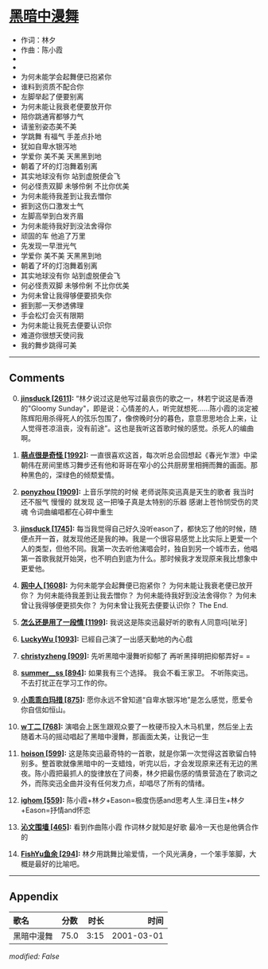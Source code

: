 # [黑暗中漫舞](https://music.163.com/song?id=67452)

* 作词：林夕
* 作曲：陈小霞
*
*
* 为何未能学会起舞便已抱紧你
* 谁料到资质不配合你
* 左脚举起了便要别离
* 为何未能让我衰老便要放开你
* 陪你跳通宵都够力气
* 请鉴别姿态美不美
* 学跳舞 有福气 手差点扑地
* 犹如自卑水银泻地
* 学爱你 美不美 天黑黑到地
* 朝着了坏的灯泡舞着别离
* 其实地球没有你 站到虚脱便会飞
* 何必怪责双脚 未够伶俐 不比你优美
* 为何未能待我差到让我去憎你
* 捱到这伤口激发士气
* 左脚高举到白发齐眉
* 为何未能待我好到没法舍得你
* 顽固的车  他追了万里
* 先发现一早泄光气
* 学爱你 美不美 天黑黑到地
* 朝着了坏的灯泡舞着别离
* 其实地球没有你 站到虚脱便会飞
* 何必怪责双脚 未够伶俐 不比你优美
* 为何未曾让我得够便要损失你
* 捱到那一天参透佛理
* 手会松灯会灭有限期
* 为何未能让我死去便要认识你
* 难道你很想天使问我
* 我的舞步跳得可美


---

## Comments
0. **[jinsduck \[2611\]](https://music.163.com/#/user/home?id=36100604):** “林夕说过这是他写过最哀伤的歌之一，林若宁说这是香港的"Gloomy Sunday"，即是说：心情差的人，听完就想死......陈小霞的淡定被陈辉阳用杀得死人的弦乐包围了，像傍晚时分的暮色，意意思思地合上来，让人觉得苍凉沮丧，没有前途”。这也是我听这首歌时候的感觉。杀死人的编曲啊。

1. **[萌点很是奇怪 \[1992\]](https://music.163.com/#/user/home?id=31478908):** 一直很喜欢这首，每次听总会回想起《春光乍泄》中梁朝伟在房间里练习舞步还有他和哥哥在窄小的公共厨房里相拥而舞的画面。那种黑色的，深绿色的倾颓爱情。

2. **[ponyzhou \[1909\]](https://music.163.com/#/user/home?id=45871728):** 上音乐学院的时候   老师说陈奕迅真是天生的歌者    我当时还不服气  慢慢的 就发现 这一把嗓子真是太特别的乐器    感谢上苍怜悯受伤的灵魂  令词曲编唱都在心碎中重生

3. **[jinsduck \[1745\]](https://music.163.com/#/user/home?id=36100604):** 每当我觉得自己好久没听eason了，都快忘了他的时候，随便点开一首，就发现他还是我的神。我是一个很容易感觉上比实际上更爱一个人的类型，但他不同。我第一次去听他演唱会时，独自到另一个城市去，他唱第一首歌我就开始哭，也不明白到底为什么。那时候我才发现原来我比想象中更爱他。

4. **[网中人 \[1608\]](https://music.163.com/#/user/home?id=522985):** 为何未能学会起舞便已抱紧你？ 为何未能让我衰老便已放开你？ 为何未能待我差到让我去憎你？ 为何未能待我好到没法舍得你？ 为何未曾让我得够便更损失你？ 为何未曾让我死去便要认识你？ The End.

5. **[怎么还是用了一段情 \[1199\]](https://music.163.com/#/user/home?id=84578683):** 我说这是陈奕迅最好听的歌有人同意吗[呲牙]

6. **[LuckyWu \[1093\]](https://music.163.com/#/user/home?id=6386074):** 已經自己演了一出感天動地的內心戲

7. **[christyzheng \[909\]](https://music.163.com/#/user/home?id=45662826):** 先听黑暗中漫舞听抑郁了 再听黑择明把抑郁弄好= =

8. **[summer__ss \[894\]](https://music.163.com/#/user/home?id=46859668):** 如果我有三个选择。 我会不看王家卫。 不听陈奕迅。 不去打扰正在学习工作的你。

9. **[小乖乖白玛措 \[875\]](https://music.163.com/#/user/home?id=82193115):** 愿你永远不曾知道“自卑水银泻地”是怎么感觉，愿爱令你自信如恒山。

10. **[w丁二 \[768\]](https://music.163.com/#/user/home?id=71244937):** 演唱会上医生跟观众要了一枚硬币投入木马机里，然后坐上去随着木马的摇动唱起了黑暗中漫舞，那画面太美，让我记一生

11. **[hoison \[599\]](https://music.163.com/#/user/home?id=93066053):** 这是陈奕迅最奇特的一首歌，就是你第一次觉得这首歌留白特别多。整首歌就像黑暗中的一支蜡烛，听完以后，才会发现原来还有无边的黑夜。陈小霞把最抓人的旋律放在了间奏，林夕把最伤感的情景营造在了歌词之外，而陈奕迅全曲并没有任何发力点，却唱尽了所有的情绪。

12. **[ighom \[559\]](https://music.163.com/#/user/home?id=36087314):** 陈小霞+林夕+Eason=极度伤感and思考人生.泽日生+林夕+Eason=抒情and怀恋

13. **[沁文围墙 \[465\]](https://music.163.com/#/user/home?id=24845619):** 看到作曲陈小霞 作词林夕就知是好歌 最冷一天也是他俩合作的

14. **[FishYu鱼余 \[294\]](https://music.163.com/#/user/home?id=67719938):** 林夕用跳舞比喻爱情，一个风光满身，一个笨手笨脚，大概是最好的比喻吧。



---

## Appendix

|歌名|分数|时长|时间|
|:---|:---:|---:|---:|
|黑暗中漫舞|75.0|3:15|2001-03-01

*modified: False*